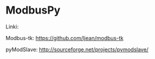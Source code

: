 # ModbusPy

Linki:

Modbus-tk: https://github.com/ljean/modbus-tk

pyModSlave: http://sourceforge.net/projects/pymodslave/
